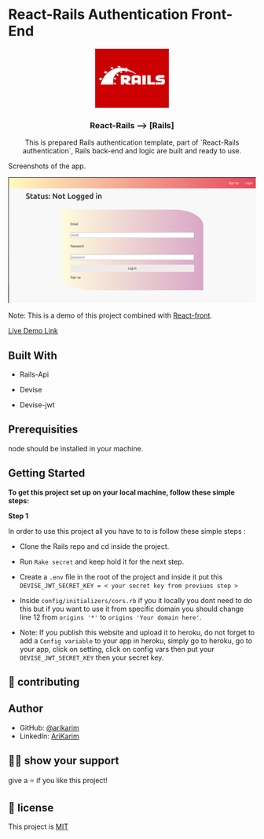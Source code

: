 # React-Rails Authentication Front-End
<p align="center">
    <img src="./app/images/rails.png" alt="Logo" width="150" height="120">
  <h3 align="center">React-Rails --> [Rails]</h3>

  <p align="center">
This is prepared Rails authentication template, part of `React-Rails authentication`, Rails back-end and  logic are built and ready to use.
  </p>
</p


## Screenshots of the app.
![image](./app/images/s.png)


Note: This is a demo of this project combined with [React-front](https://github.com/arikarim/Rails-React-Front-end).

[Live Demo Link](http://arikarim.me/Rails-React-Front-end/)

## Built With

- Rails-Api

- Devise
 
- Devise-jwt

## Prerequisities

node should be installed in your machine.


## Getting Started

**To get this project set up on your local machine, follow these simple steps:**


**Step 1**<br>

In order to use this project  all you have to to is follow these simple steps :

- Clone the Rails repo and cd inside the project.

- Run `Rake secret` and keep hold it for the next step.

- Create a `.env` file in the root of the project and inside it put this `DEVISE_JWT_SECRET_KEY = < your secret key from previuos step >`

- Inside `config/initializers/cors.rb` if you it locally you dont need to do this but if you want to use it from specific domain you should change line 12 from `origins '*'` to `origins 'Your domain here'`.

- Note: If you publish this website and upload it to heroku, do not forget to add a `Config variable` to your app in heroku, simply go to heroku, go to your app, click on setting, click on config vars then put your `DEVISE_JWT_SECRET_KEY` then your secret key.


## 🤝 contributing

## Author

- GitHub: [@arikarim](https://github.com/arikarim)
- LinkedIn: [AriKarim](https://www.linkedin.com/in/ari-karim-523bb81b3)

## 🙋‍♂ show your support

give a ⭐️ if you like this project!

## 📝 license



This project is [MIT](lisenced)

